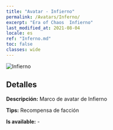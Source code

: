 ```yaml
---
title: "Avatar - Infierno"
permalink: /Avatars/Inferno/
excerpt: "Era of Chaos  Infierno"
last_modified_at: 2021-08-04
locale: es
ref: "Inferno.md"
toc: false
classes: wide
---
```

 ![Infierno](/images/a/avatarFrame_3.png)

## Detalles

 **Descripción:** Marco de avatar de Infierno 

 **Tips:** Recompensa de facción 

 **Is available:**  - 


